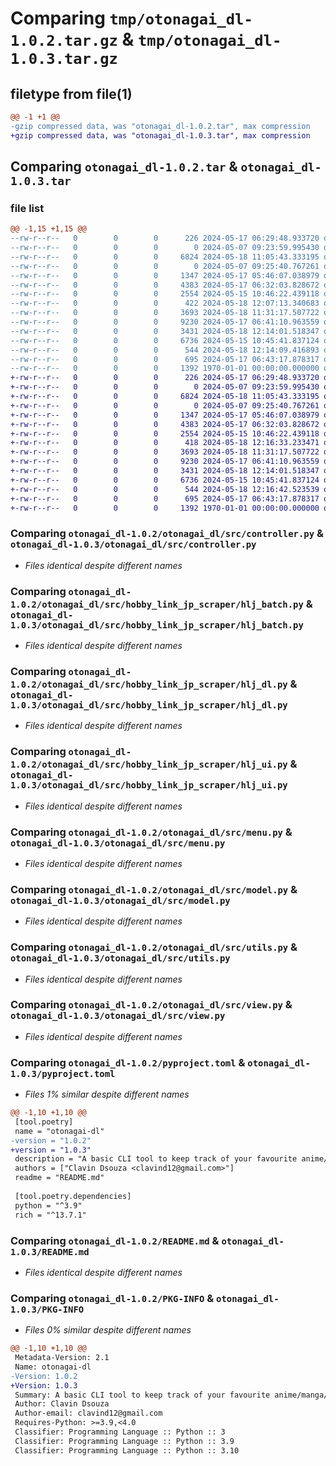 # Comparing `tmp/otonagai_dl-1.0.2.tar.gz` & `tmp/otonagai_dl-1.0.3.tar.gz`

## filetype from file(1)

```diff
@@ -1 +1 @@
-gzip compressed data, was "otonagai_dl-1.0.2.tar", max compression
+gzip compressed data, was "otonagai_dl-1.0.3.tar", max compression
```

## Comparing `otonagai_dl-1.0.2.tar` & `otonagai_dl-1.0.3.tar`

### file list

```diff
@@ -1,15 +1,15 @@
--rw-r--r--   0        0        0      226 2024-05-17 06:29:48.933720 otonagai_dl-1.0.2/otonagai_dl/main.py
--rw-r--r--   0        0        0        0 2024-05-07 09:23:59.995430 otonagai_dl-1.0.2/otonagai_dl/src/__init__.py
--rw-r--r--   0        0        0     6824 2024-05-18 11:05:43.333195 otonagai_dl-1.0.2/otonagai_dl/src/controller.py
--rw-r--r--   0        0        0        0 2024-05-07 09:25:40.767261 otonagai_dl-1.0.2/otonagai_dl/src/hobby_link_jp_scraper/__init__.py
--rw-r--r--   0        0        0     1347 2024-05-17 05:46:07.038979 otonagai_dl-1.0.2/otonagai_dl/src/hobby_link_jp_scraper/hlj_batch.py
--rw-r--r--   0        0        0     4383 2024-05-17 06:32:03.828672 otonagai_dl-1.0.2/otonagai_dl/src/hobby_link_jp_scraper/hlj_dl.py
--rw-r--r--   0        0        0     2554 2024-05-15 10:46:22.439118 otonagai_dl-1.0.2/otonagai_dl/src/hobby_link_jp_scraper/hlj_ui.py
--rw-r--r--   0        0        0      422 2024-05-18 12:07:13.340683 otonagai_dl-1.0.2/otonagai_dl/src/log_system.py
--rw-r--r--   0        0        0     3693 2024-05-18 11:31:17.507722 otonagai_dl-1.0.2/otonagai_dl/src/menu.py
--rw-r--r--   0        0        0     9230 2024-05-17 06:41:10.963559 otonagai_dl-1.0.2/otonagai_dl/src/model.py
--rw-r--r--   0        0        0     3431 2024-05-18 12:14:01.518347 otonagai_dl-1.0.2/otonagai_dl/src/utils.py
--rw-r--r--   0        0        0     6736 2024-05-15 10:45:41.837124 otonagai_dl-1.0.2/otonagai_dl/src/view.py
--rw-r--r--   0        0        0      544 2024-05-18 12:14:09.416893 otonagai_dl-1.0.2/pyproject.toml
--rw-r--r--   0        0        0      695 2024-05-17 06:43:17.878317 otonagai_dl-1.0.2/README.md
--rw-r--r--   0        0        0     1392 1970-01-01 00:00:00.000000 otonagai_dl-1.0.2/PKG-INFO
+-rw-r--r--   0        0        0      226 2024-05-17 06:29:48.933720 otonagai_dl-1.0.3/otonagai_dl/main.py
+-rw-r--r--   0        0        0        0 2024-05-07 09:23:59.995430 otonagai_dl-1.0.3/otonagai_dl/src/__init__.py
+-rw-r--r--   0        0        0     6824 2024-05-18 11:05:43.333195 otonagai_dl-1.0.3/otonagai_dl/src/controller.py
+-rw-r--r--   0        0        0        0 2024-05-07 09:25:40.767261 otonagai_dl-1.0.3/otonagai_dl/src/hobby_link_jp_scraper/__init__.py
+-rw-r--r--   0        0        0     1347 2024-05-17 05:46:07.038979 otonagai_dl-1.0.3/otonagai_dl/src/hobby_link_jp_scraper/hlj_batch.py
+-rw-r--r--   0        0        0     4383 2024-05-17 06:32:03.828672 otonagai_dl-1.0.3/otonagai_dl/src/hobby_link_jp_scraper/hlj_dl.py
+-rw-r--r--   0        0        0     2554 2024-05-15 10:46:22.439118 otonagai_dl-1.0.3/otonagai_dl/src/hobby_link_jp_scraper/hlj_ui.py
+-rw-r--r--   0        0        0      418 2024-05-18 12:16:33.233471 otonagai_dl-1.0.3/otonagai_dl/src/log_system.py
+-rw-r--r--   0        0        0     3693 2024-05-18 11:31:17.507722 otonagai_dl-1.0.3/otonagai_dl/src/menu.py
+-rw-r--r--   0        0        0     9230 2024-05-17 06:41:10.963559 otonagai_dl-1.0.3/otonagai_dl/src/model.py
+-rw-r--r--   0        0        0     3431 2024-05-18 12:14:01.518347 otonagai_dl-1.0.3/otonagai_dl/src/utils.py
+-rw-r--r--   0        0        0     6736 2024-05-15 10:45:41.837124 otonagai_dl-1.0.3/otonagai_dl/src/view.py
+-rw-r--r--   0        0        0      544 2024-05-18 12:16:42.523539 otonagai_dl-1.0.3/pyproject.toml
+-rw-r--r--   0        0        0      695 2024-05-17 06:43:17.878317 otonagai_dl-1.0.3/README.md
+-rw-r--r--   0        0        0     1392 1970-01-01 00:00:00.000000 otonagai_dl-1.0.3/PKG-INFO
```

### Comparing `otonagai_dl-1.0.2/otonagai_dl/src/controller.py` & `otonagai_dl-1.0.3/otonagai_dl/src/controller.py`

 * *Files identical despite different names*

### Comparing `otonagai_dl-1.0.2/otonagai_dl/src/hobby_link_jp_scraper/hlj_batch.py` & `otonagai_dl-1.0.3/otonagai_dl/src/hobby_link_jp_scraper/hlj_batch.py`

 * *Files identical despite different names*

### Comparing `otonagai_dl-1.0.2/otonagai_dl/src/hobby_link_jp_scraper/hlj_dl.py` & `otonagai_dl-1.0.3/otonagai_dl/src/hobby_link_jp_scraper/hlj_dl.py`

 * *Files identical despite different names*

### Comparing `otonagai_dl-1.0.2/otonagai_dl/src/hobby_link_jp_scraper/hlj_ui.py` & `otonagai_dl-1.0.3/otonagai_dl/src/hobby_link_jp_scraper/hlj_ui.py`

 * *Files identical despite different names*

### Comparing `otonagai_dl-1.0.2/otonagai_dl/src/menu.py` & `otonagai_dl-1.0.3/otonagai_dl/src/menu.py`

 * *Files identical despite different names*

### Comparing `otonagai_dl-1.0.2/otonagai_dl/src/model.py` & `otonagai_dl-1.0.3/otonagai_dl/src/model.py`

 * *Files identical despite different names*

### Comparing `otonagai_dl-1.0.2/otonagai_dl/src/utils.py` & `otonagai_dl-1.0.3/otonagai_dl/src/utils.py`

 * *Files identical despite different names*

### Comparing `otonagai_dl-1.0.2/otonagai_dl/src/view.py` & `otonagai_dl-1.0.3/otonagai_dl/src/view.py`

 * *Files identical despite different names*

### Comparing `otonagai_dl-1.0.2/pyproject.toml` & `otonagai_dl-1.0.3/pyproject.toml`

 * *Files 1% similar despite different names*

```diff
@@ -1,10 +1,10 @@
 [tool.poetry]
 name = "otonagai-dl"
-version = "1.0.2"
+version = "1.0.3"
 description = "A basic CLI tool to keep track of your favourite anime/manga/comics/pop culture merchandise"
 authors = ["Clavin Dsouza <clavind12@gmail.com>"]
 readme = "README.md"
 
 [tool.poetry.dependencies]
 python = "^3.9"
 rich = "^13.7.1"
```

### Comparing `otonagai_dl-1.0.2/README.md` & `otonagai_dl-1.0.3/README.md`

 * *Files identical despite different names*

### Comparing `otonagai_dl-1.0.2/PKG-INFO` & `otonagai_dl-1.0.3/PKG-INFO`

 * *Files 0% similar despite different names*

```diff
@@ -1,10 +1,10 @@
 Metadata-Version: 2.1
 Name: otonagai-dl
-Version: 1.0.2
+Version: 1.0.3
 Summary: A basic CLI tool to keep track of your favourite anime/manga/comics/pop culture merchandise
 Author: Clavin Dsouza
 Author-email: clavind12@gmail.com
 Requires-Python: >=3.9,<4.0
 Classifier: Programming Language :: Python :: 3
 Classifier: Programming Language :: Python :: 3.9
 Classifier: Programming Language :: Python :: 3.10
```

